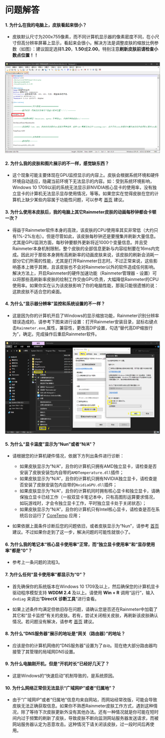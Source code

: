 # 问题解答


#### 1. 为什么在我的电脑上，皮肤看起来很小？

* 皮肤默认尺寸为200x755像素，而不同计算机显示器的像素密度不同，在小尺寸但高分辨率屏幕上显示，看起来会很小。解决方法是调整皮肤的缩放比例参数（如图）：建议固定选择**1.20**，**1.50**或**2.00**。特别注意**刷新皮肤前请检查小数点位置！！**

![](https://github.com/Lssg97/DetailedSystemMonitor/blob/master/Image/1.png)


#### 2. 为什么我的皮肤和图片展示的不一样，感觉缺东西？

* 这个现象可能主要体现在GPU监控显示的内容上。皮肤会根据系统环境和硬件环境自动适应，隐藏当前环境下无法显示的内容。如：受到系统环境影响，Windows 10 1709以前的系统无法显示非NVIDIA核心显卡的使用率，没有独立显卡的计算机无法显示显存使用情况，等等。如果您实在觉得皮肤在您的计算机上缺少某些内容属于功能性问题，可以参考 [首页](https://github.com/Lssg97/DetailedSystemMonitor) 建议。


#### 3. 为什么使用本皮肤后，我的电脑上其它Rainmeter皮肤的动画每秒钟都会卡顿一次？

* 得益于Rainmeter软件本身的高效，该皮肤的CPU使用率其实非常低（大约只有1%-2%左右）。但是尽管如此，该皮肤每秒钟还是要搜集并刷新大量信息。尤其是GPU监测方面，每秒钟要额外更新将近1000个变量信息。并且受Rainmeter本身机制限制，整个皮肤的全部信息更新与内容绘制要在16ms内完成。因此对于那些本身拥有高刷新率的动画皮肤来说，该皮肤的刷新会消耗一部分它们所需的性能，尤其是打开Rainmeter日志时。不过正常来说，这些影响基本上微乎其微，且该皮肤也不会对Rainmeter以外的软件造成任何影响。解决方法上，开启Rainmeter的硬件加速功能（Rainmeter管理器 - 设置）可以将那些高刷新率皮肤的绘制工作交由GPU负责，大幅降低Rainmeter的CPU使用率。如果你实在认为该皮肤影响了你的电脑性能，那我只能很遗憾的说：这款皮肤不适合您的桌面。


#### 4. 为什么“显示器分辨率”监控和系统设置的不一样？

* 这是因为你的计算机开启了Windows的显示缩放功能，Rainmeter识别分辨率错误造成的，请参考下图来进行设置：打开Rainmeter安装目录，鼠标右键点击`Rainmeter.exe`,属性，兼容性，更改高DIP设置，勾选“替代高DIP缩放行为”，确定。完成操作后重启Rainmeter软件。

![](https://github.com/Lssg97/DetailedSystemMonitor/blob/master/Image/2.png)


#### 5. 为什么“显卡温度”显示为“Nun”或者“N/A”？

* 请根据您的计算机硬件情况，依据下方列出条件进行诊断：
  * 如果皮肤显示为“N/A”，且你的计算机只拥有AMD独立显卡，请检查是否安装了皮肤安装包内自带的`AMDTemperature.dll`插件；
  * 如果皮肤显示为“N/A”，且你的计算机只拥有NVIDIA独立显卡，请检查是否安装了皮肤安装包内自带的`NvidiaGPU.dll`插件；
  * 如果皮肤显示为“N/A”，且你的计算机同时拥有核心显卡和独立显卡，请确保独立显卡已经工作（一般双显卡笔记本中，只有高图形运算要求情况，如玩游戏时，才会令独立显卡工作，平时独立显卡处于关闭状态）；
  * 如果皮肤显示为“N/A”，且你的计算机只有Intel核心显卡，请检查是否在系统后台运行了 [CoreTemp](https://www.alcpu.com/CoreTemp/) 应用；

* 如果依据上面条件诊断后您的问题依旧，或者皮肤显示为“Nun”，请参考 [首页](https://github.com/Lssg97/DetailedSystemMonitor) 建议。不过如果你走到了这一步，解决问题的可能性就很小了。


#### 6. 为什么我的笔记本“核心显卡使用率”正常，而“独立显卡使用率”和“显存使用率”都是“0”？

* 参考上一条问题的流程3。


#### 7. 为什么任何“显卡使用率”都显示为“0”？

* 首先确保你的系统版本在Windows 10 1709及以上，然后确保您的计算机显卡驱动程序模型支持 **WDDM 2.4** 及以上。请使用 **Win + R** 调用“运行”，输入 `dxdiag` 来调出“**DirectX 诊断工具**”进行查看。

* 如果上述条件均满足但依旧存在问题，请确认您是否还在Rainmeter中加载了其它和“显卡监控”有关的皮肤。若有，尝试关闭相关皮肤，再刷新该皮肤确认情况。若问题没有解决，请参考 [首页](https://github.com/Lssg97/DetailedSystemMonitor) 建议。


#### 8. 为什么“DNS服务器”展示的地址是“网关（路由器）”的地址？

* 应该是你的计算机网络的“DNS服务器”设置为了`自动`。现在绝大部分路由器均接管了其管理的局域网DNS设置。


#### 9. 为什么电脑刚开机，但是“开机时长”已经好几天了？

* 这是Windows的“快速启动”机制导致的，是系统原因。


#### 10. 为什么网络正常但无法显示“广域网IP”或者“归属地”？

* 由于“广域网IP”或者“归属地”信息均来自网站，而网站经常改版，可能会导致皮肤无法正确获取信息。如果你不熟悉Rainmeter皮肤工作方式，遇到这种情况，除了等待下次皮肤更新外没有其他办法。还有一种情况就是你可能在短时间内过于频繁的刷新了皮肤，导致皮肤不断向监测网站服务器发送请求，而被网站服务器认定为恶意攻击。这种情况下请关闭该皮肤，过一段时间后再使用。


